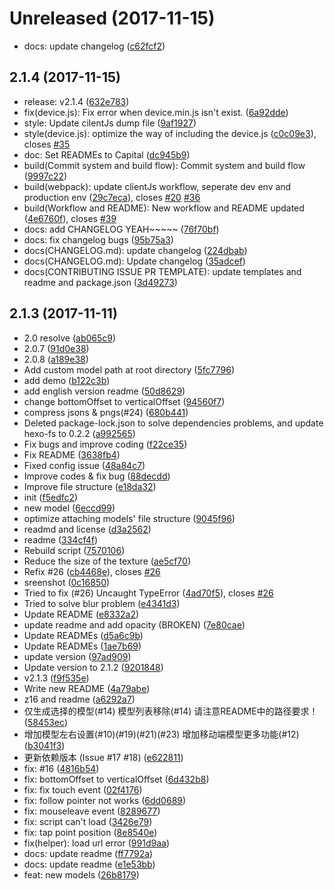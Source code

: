<a name="Unreleased"></a>
# Unreleased (2017-11-15)

* docs: update changelog ([c62fcf2](https://github.com/EYHN/hexo-helper-live2d/commit/c62fcf2))



<a name="2.1.4"></a>
## 2.1.4 (2017-11-15)

* release: v2.1.4 ([632e783](https://github.com/EYHN/hexo-helper-live2d/commit/632e783))
* fix(device.js): Fix error when device.min.js isn't exist. ([6a92dde](https://github.com/EYHN/hexo-helper-live2d/commit/6a92dde))
* style: Update cilentJs dump file ([9af1927](https://github.com/EYHN/hexo-helper-live2d/commit/9af1927))
* style(device.js): optimize the way of including the device.js ([c0c09e3](https://github.com/EYHN/hexo-helper-live2d/commit/c0c09e3)), closes [#35](https://github.com/EYHN/hexo-helper-live2d/issues/35)
* doc: Set READMEs to Capital ([dc945b9](https://github.com/EYHN/hexo-helper-live2d/commit/dc945b9))
* build(Commit system and build flow): Commit system and build flow ([9997c22](https://github.com/EYHN/hexo-helper-live2d/commit/9997c22))
* build(webpack): update clientJs workflow, seperate dev env and production env ([29c7eca](https://github.com/EYHN/hexo-helper-live2d/commit/29c7eca)), closes [#20](https://github.com/EYHN/hexo-helper-live2d/issues/20) [#36](https://github.com/EYHN/hexo-helper-live2d/issues/36)
* build(Workflow and README): New workflow and README updated ([4e6760f](https://github.com/EYHN/hexo-helper-live2d/commit/4e6760f)), closes [#39](https://github.com/EYHN/hexo-helper-live2d/issues/39)
* docs: add CHANGELOG YEAH~~~~~ ([76f70bf](https://github.com/EYHN/hexo-helper-live2d/commit/76f70bf))
* docs: fix changelog bugs ([95b75a3](https://github.com/EYHN/hexo-helper-live2d/commit/95b75a3))
* docs(CHANGELOG.md): update changelog ([224dbab](https://github.com/EYHN/hexo-helper-live2d/commit/224dbab))
* docs(CHANGELOG.md): Update changelog ([35adcef](https://github.com/EYHN/hexo-helper-live2d/commit/35adcef))
* docs(CONTRIBUTING ISSUE PR TEMPLATE): update templates and readme and package.json ([3d49273](https://github.com/EYHN/hexo-helper-live2d/commit/3d49273))



<a name="2.1.3"></a>
## 2.1.3 (2017-11-11)

* 2.0 resolve ([ab065c9](https://github.com/EYHN/hexo-helper-live2d/commit/ab065c9))
* 2.0.7 ([91d0e38](https://github.com/EYHN/hexo-helper-live2d/commit/91d0e38))
* 2.0.8 ([a189e38](https://github.com/EYHN/hexo-helper-live2d/commit/a189e38))
* Add custom model path at root directory ([5fc7796](https://github.com/EYHN/hexo-helper-live2d/commit/5fc7796))
* add demo ([b122c3b](https://github.com/EYHN/hexo-helper-live2d/commit/b122c3b))
* add english version readme ([50d8629](https://github.com/EYHN/hexo-helper-live2d/commit/50d8629))
* change bottomOffset to verticalOffset ([94560f7](https://github.com/EYHN/hexo-helper-live2d/commit/94560f7))
* compress jsons & pngs(#24) ([680b441](https://github.com/EYHN/hexo-helper-live2d/commit/680b441))
* Deleted package-lock.json to solve dependencies problems, and update hexo-fs to 0.2.2 ([a992565](https://github.com/EYHN/hexo-helper-live2d/commit/a992565))
* Fix bugs and improve coding ([f22ce35](https://github.com/EYHN/hexo-helper-live2d/commit/f22ce35))
* Fix README ([3638fb4](https://github.com/EYHN/hexo-helper-live2d/commit/3638fb4))
* Fixed config issue ([48a84c7](https://github.com/EYHN/hexo-helper-live2d/commit/48a84c7))
* Improve codes & fix bug ([88decdd](https://github.com/EYHN/hexo-helper-live2d/commit/88decdd))
* Improve file structure ([e18da32](https://github.com/EYHN/hexo-helper-live2d/commit/e18da32))
* init ([f5edfc2](https://github.com/EYHN/hexo-helper-live2d/commit/f5edfc2))
* new model ([6eccd99](https://github.com/EYHN/hexo-helper-live2d/commit/6eccd99))
* optimize attaching models' file structure ([9045f96](https://github.com/EYHN/hexo-helper-live2d/commit/9045f96))
* readmd and license ([d3a2562](https://github.com/EYHN/hexo-helper-live2d/commit/d3a2562))
* readme ([334cf4f](https://github.com/EYHN/hexo-helper-live2d/commit/334cf4f))
* Rebuild script ([7570106](https://github.com/EYHN/hexo-helper-live2d/commit/7570106))
* Reduce the size of the  texture ([ae5cf70](https://github.com/EYHN/hexo-helper-live2d/commit/ae5cf70))
* Refix #26 ([cb4468e](https://github.com/EYHN/hexo-helper-live2d/commit/cb4468e)), closes [#26](https://github.com/EYHN/hexo-helper-live2d/issues/26)
* sreenshot ([0c16850](https://github.com/EYHN/hexo-helper-live2d/commit/0c16850))
* Tried to fix (#26) Uncaught TypeError ([4ad70f5](https://github.com/EYHN/hexo-helper-live2d/commit/4ad70f5)), closes [#26](https://github.com/EYHN/hexo-helper-live2d/issues/26)
* Tried to solve blur problem ([e4341d3](https://github.com/EYHN/hexo-helper-live2d/commit/e4341d3))
* Update README ([e8332a2](https://github.com/EYHN/hexo-helper-live2d/commit/e8332a2))
* update readme and add opacity (BROKEN) ([7e80cae](https://github.com/EYHN/hexo-helper-live2d/commit/7e80cae))
* Update READMEs ([d5a6c9b](https://github.com/EYHN/hexo-helper-live2d/commit/d5a6c9b))
* Update READMEs ([1ae7b69](https://github.com/EYHN/hexo-helper-live2d/commit/1ae7b69))
* update version ([97ad909](https://github.com/EYHN/hexo-helper-live2d/commit/97ad909))
* Update version to 2.1.2 ([9201848](https://github.com/EYHN/hexo-helper-live2d/commit/9201848))
* v2.1.3 ([f9f535e](https://github.com/EYHN/hexo-helper-live2d/commit/f9f535e))
* Write new README ([4a79abe](https://github.com/EYHN/hexo-helper-live2d/commit/4a79abe))
* z16 and readme ([a6292a7](https://github.com/EYHN/hexo-helper-live2d/commit/a6292a7))
* 仅生成选择的模型(#14) 模型列表移除(#14) 请注意README中的路径要求！ ([58453ec](https://github.com/EYHN/hexo-helper-live2d/commit/58453ec))
* 增加模型左右设置(#10)(#19)(#21)(#23) 增加移动端模型更多功能(#12) ([b3041f3](https://github.com/EYHN/hexo-helper-live2d/commit/b3041f3))
* 更新依赖版本 (Issue #17 #18) ([e622811](https://github.com/EYHN/hexo-helper-live2d/commit/e622811))
* fix: #16 ([4816b54](https://github.com/EYHN/hexo-helper-live2d/commit/4816b54))
* fix: bottomOffset to verticalOffset ([6d432b8](https://github.com/EYHN/hexo-helper-live2d/commit/6d432b8))
* fix: fix touch event ([02f4176](https://github.com/EYHN/hexo-helper-live2d/commit/02f4176))
* fix: follow pointer not works ([6dd0689](https://github.com/EYHN/hexo-helper-live2d/commit/6dd0689))
* fix: mouseleave event ([8289677](https://github.com/EYHN/hexo-helper-live2d/commit/8289677))
* fix: script can't load ([3426e79](https://github.com/EYHN/hexo-helper-live2d/commit/3426e79))
* fix: tap point position ([8e8540e](https://github.com/EYHN/hexo-helper-live2d/commit/8e8540e))
* fix(helper): load url error ([991d9aa](https://github.com/EYHN/hexo-helper-live2d/commit/991d9aa))
* docs: update readme ([ff7792a](https://github.com/EYHN/hexo-helper-live2d/commit/ff7792a))
* docs: update readme ([e1e53bb](https://github.com/EYHN/hexo-helper-live2d/commit/e1e53bb))
* feat: new models ([26b8179](https://github.com/EYHN/hexo-helper-live2d/commit/26b8179))



